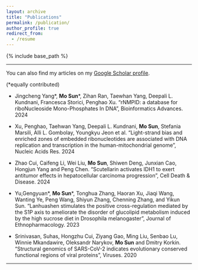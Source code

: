 ```yaml
---
layout: archive
title: "Publications"
permalink: /publication/
author_profile: true
redirect_from:
  - /resume
---
```


{% include base_path %}

---
You can also find my articles on my [Google Scholar profile](https://scholar.google.com/citations?hl=en&user=hGjvVWwAAAAJ&view_op=list_works&sortby=pubdate).


(*equally contributed)
* Jingcheng Yang*, **Mo Sun**\*, Zihan Ran, Taewhan Yang, Deepali L. Kundnani, Francesca Storici, Penghao Xu. “rNMPID: a database for riboNucleoside Mono-Phosphates In DNA”, Bioinformatics Advances. 2024
  
* Xu, Penghao, Taehwan Yang, Deepali L. Kundnani, **Mo Sun**, Stefania Marsili, Alli L. Gombolay, Youngkyu Jeon et al. “Light-strand bias and enriched zones of embedded ribonucleotides are associated with DNA replication and transcription in the human-mitochondrial genome”, Nucleic Acids Res. 2024

* Zhao Cui, Caifeng Li, Wei Liu, **Mo Sun**, Shiwen Deng, Junxian Cao, Hongjun Yang and Peng Chen. “Scutellarin activates IDH1 to exert antitumor effects in hepatocellular carcinoma progression”, Cell Death & Disease. 2024

* Yu,Gengyuan*, **Mo Sun**\*, Tonghua Zhang, Haoran Xu, Jiaqi Wang, Wanting Ye, Peng Wang, Shiyun Zhang, Chenning Zhang, and Yikun Sun. “Lanhuashen stimulates the positive cross-regulation mediated by the S1P axis to ameliorate the disorder of glucolipid metabolism induced by the high sucrose diet in Drosophila melanogaster”, Journal of Ethnopharmacology. 2023

* Srinivasan, Suhas, Hongzhu Cui, Ziyang Gao, Ming Liu, Senbao Lu, Winnie Mkandawire, Oleksandr Narykov, **Mo Sun** and Dmitry Korkin. “Structural genomics of SARS-CoV-2 indicates evolutionary conserved functional regions of viral proteins”, Viruses. 2020

---
  

